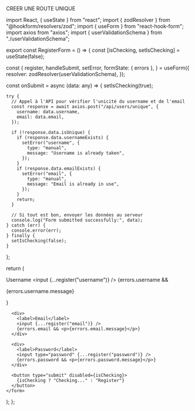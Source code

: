 CREER UNE ROUTE UNIQUE

import React, { useState } from "react"; import { zodResolver } from "@hookform/resolvers/zod"; import { useForm } from
"react-hook-form"; import axios from "axios"; import { userValidationSchema } from "./userValidationSchema";

export const RegisterForm = () => { const [isChecking, setIsChecking] = useState(false);

const { register, handleSubmit, setError, formState: { errors }, } = useForm({ resolver:
zodResolver(userValidationSchema), });

const onSubmit = async (data: any) => { setIsChecking(true);

    try {
      // Appel à l'API pour vérifier l'unicité du username et de l'email
      const response = await axios.post("/api/users/unique", {
        username: data.username,
        email: data.email,
      });

      if (!response.data.isUnique) {
        if (response.data.usernameExists) {
          setError("username", {
            type: "manual",
            message: "Username is already taken",
          });
        }
        if (response.data.emailExists) {
          setError("email", {
            type: "manual",
            message: "Email is already in use",
          });
        }
        return;
      }

      // Si tout est bon, envoyer les données au serveur
      console.log("Form submitted successfully:", data);
    } catch (err) {
      console.error(err);
    } finally {
      setIsChecking(false);
    }

};

return ( <form onSubmit={handleSubmit(onSubmit)}> <div> <label>Username</label> <input {...register("username")} />
{errors.username && <p>{errors.username.message}</p>} </div>

      <div>
        <label>Email</label>
        <input {...register("email")} />
        {errors.email && <p>{errors.email.message}</p>}
      </div>

      <div>
        <label>Password</label>
        <input type="password" {...register("password")} />
        {errors.password && <p>{errors.password.message}</p>}
      </div>

      <button type="submit" disabled={isChecking}>
        {isChecking ? "Checking..." : "Register"}
      </button>
    </form>

); };
